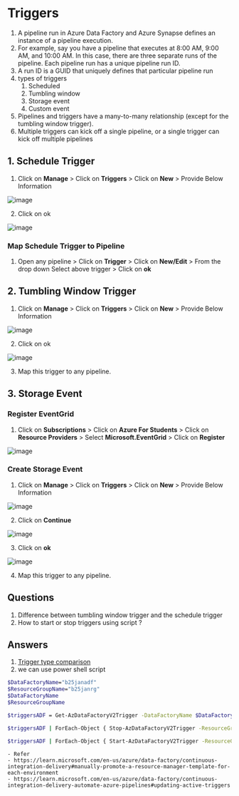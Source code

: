 # Triggers

1. A pipeline run in Azure Data Factory and Azure Synapse defines an instance of a pipeline execution.
2. For example, say you have a pipeline that executes at 8:00 AM, 9:00 AM, and 10:00 AM. In this case, there are three separate runs of the pipeline. Each pipeline run has a unique pipeline run ID.
3. A run ID is a GUID that uniquely defines that particular pipeline run
4. types of triggers
    1. Scheduled
    2. Tumbling window
    3. Storage event
    4. Custom event
5. Pipelines and triggers have a many-to-many relationship (except for the tumbling window trigger). 
6. Multiple triggers can kick off a single pipeline, or a single trigger can kick off multiple pipelines

## 1. Schedule Trigger
1. Click on **Manage** > Click on **Triggers** > Click on **New** > Provide Below Information

![image](https://github.com/rritec/Cloud-Data-Engineering/assets/20516321/b4bcf012-2a6e-43f5-a401-b4b2fbaa725b)

2. Click on ok

![image](https://github.com/rritec/Cloud-Data-Engineering/assets/20516321/04843300-3ee2-4620-a0ca-622770ac9571)

### Map Schedule Trigger to Pipeline
1. Open any pipeline > Click on **Trigger** > Click on **New/Edit** > From the drop down Select above trigger > Click on **ok**
## 2. Tumbling Window Trigger
1. Click on **Manage** > Click on **Triggers** > Click on **New** > Provide Below Information

![image](https://github.com/rritec/Cloud-Data-Engineering/assets/20516321/1af0f58d-270a-4675-9fd7-436eab358082)

2. Click on ok

![image](https://github.com/rritec/Cloud-Data-Engineering/assets/20516321/7121fa9e-92c8-4ad9-9a25-e1c2e642936c)

3. Map this trigger to any pipeline.

## 3. Storage Event
### Register EventGrid
1. Click on **Subscriptions** > Click on **Azure For Students** > Click on **Resource Providers** > Select **Microsoft.EventGrid** > Click on **Register**

![image](https://github.com/rritec/Cloud-Data-Engineering/assets/20516321/5693bcad-bcf9-4d67-9296-09f233bb0518)


### Create Storage Event
1.  Click on **Manage** > Click on **Triggers** > Click on **New** > Provide Below Information

![image](https://github.com/rritec/Cloud-Data-Engineering/assets/20516321/6d2d8bb0-03bc-4ad0-8c45-f046249b6012)


2. Click on **Continue**

![image](https://github.com/rritec/Cloud-Data-Engineering/assets/20516321/4d003ee9-a3b3-44a6-aab6-696a628c40d7)

3. Click on **ok**

![image](https://github.com/rritec/Cloud-Data-Engineering/assets/20516321/e8c60179-9c49-4c6b-9e95-3a7868e5618f)

4. Map this trigger to any pipeline.
## Questions
1. Difference between tumbling window trigger and the schedule trigger
2. How to start or stop triggers using script ?
## Answers
1. [Trigger type comparison](https://learn.microsoft.com/en-us/azure/data-factory/concepts-pipeline-execution-triggers#trigger-type-comparison)
2. we can use power shell script

``` sh
$DataFactoryName="b25janadf"
$ResourceGroupName="b25janrg"
$DataFactoryName
$ResourceGroupName

$triggersADF = Get-AzDataFactoryV2Trigger -DataFactoryName $DataFactoryName -ResourceGroupName $ResourceGroupName

$triggersADF | ForEach-Object { Stop-AzDataFactoryV2Trigger -ResourceGroupName $ResourceGroupName -DataFactoryName $DataFactoryName -Name $_.name -Force }

$triggersADF | ForEach-Object { Start-AzDataFactoryV2Trigger -ResourceGroupName $ResourceGroupName -DataFactoryName $DataFactoryName -Name $_.name -Force }

```

    - Refer
    - https://learn.microsoft.com/en-us/azure/data-factory/continuous-integration-delivery#manually-promote-a-resource-manager-template-for-each-environment
    - https://learn.microsoft.com/en-us/azure/data-factory/continuous-integration-delivery-automate-azure-pipelines#updating-active-triggers


